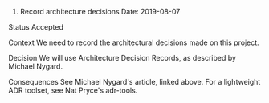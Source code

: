 1. Record architecture decisions
Date: 2019-08-07

Status
Accepted

Context
We need to record the architectural decisions made on this project.

Decision
We will use Architecture Decision Records, as described by Michael Nygard.

Consequences
See Michael Nygard's article, linked above. For a lightweight ADR toolset, see Nat Pryce's adr-tools.